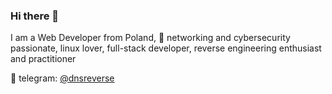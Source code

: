 ### Hi there 👋
I am a Web Developer from Poland, :yellow_heart: networking and cybersecurity passionate, linux lover, full-stack developer, reverse engineering enthusiast and practitioner    

:speech_balloon: telegram: [@dnsreverse](https://t.me/dnsreverse)
<!--
**xmelsky/xmelsky** is a ✨ _special_ ✨ repository because its `README.md` (this file) appears on your GitHub profile.

Here are some ideas to get you started:

- 🔭 I’m currently working on ...
- 🌱 I’m currently learning ...
- 👯 I’m looking to collaborate on ...
- 🤔 I’m looking for help with ...
- 💬 Ask me about ...
- 📫 How to reach me: ...
- 😄 Pronouns: ...
- ⚡ Fun fact: ...
-->
